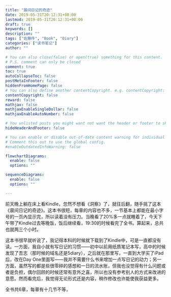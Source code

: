 ```yaml
---
title: "晨间日记的奇迹"
date: 2019-05-31T20:12:31+08:00
lastmod: 2019-05-31T20:12:31+08:00
draft: true
keywords: []
description: ""
tags: ["佐藤传", "Book", "Diary"]
categories: ["读书笔记"]
author: ""

# You can also close(false) or open(true) something for this content.
# P.S. comment can only be closed
comment: true
toc: true
autoCollapseToc: false
postMetaInFooter: false
hiddenFromHomePage: false
# You can also define another contentCopyright. e.g. contentCopyright: "This is another copyright."
contentCopyright: false
reward: false
mathjax: false
mathjaxEnableSingleDollar: false
mathjaxEnableAutoNumber: false

# You unlisted posts you might want not want the header or footer to show
hideHeaderAndFooter: false

# You can enable or disable out-of-date content warning for individual post.
# Comment this out to use the global config.
#enableOutdatedInfoWarning: false

flowchartDiagrams:
  enable: false
  options: ""

sequenceDiagrams: 
  enable: false
  options: ""

---
```


前天晚上躺在床上看Kindle，忽然不想看《洞察》了，就往后翻，随手挑了这本《晨间日记的奇迹》。这本书很短，每章的内容也不多，一节基本上都能在最小字号的一页內显示完，所以读着没有压力。当晚看了20%多一点就睡着了，今天下午带了Kindle过去等晚饭，饭后继续看，19:30的时候看完了全书。算起来，总共也就两三个小时。

这本书很早就听说了，我记得本科的时候就下载到了Kindle中，可是一直都没有读。一方面，我自小就有写日记的习惯——初中以前用纸质笔记本写，高中的时候发现了吾志（那时候的域名还是5diary），之后就在那里写，一直到大学买了iPad后，改在Day One里面写——我并不需要什么书来增加一点写日记的动力；另一方面，虽然写的都是些很零碎的感想和一日的流水账，但我也没觉得有什么问题或者是负担，偶尔回顾的时候还常有意外之喜，所以也没有参考别人的方式来改进的意愿。然而看完后，我觉得无论形式还是内容，稍作修改也许能使我获益更多。

全书共6章，每章有十几节不等，
